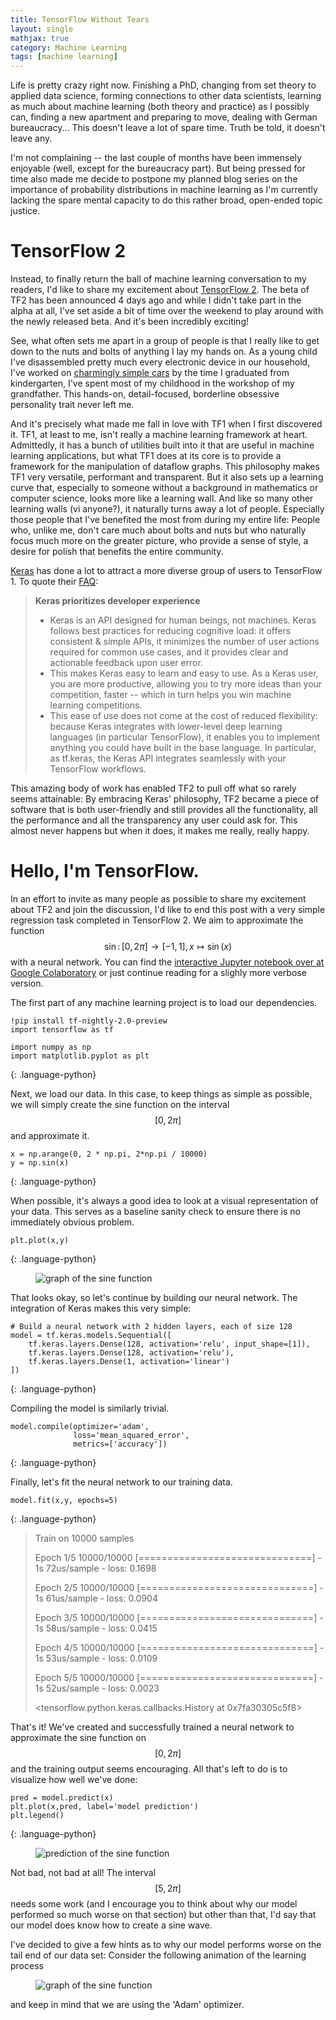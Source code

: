 ```yaml
---
title: TensorFlow Without Tears
layout: single
mathjax: true
category: Machine Learning
tags: [machine learning]
---
```


Life is pretty crazy right now. Finishing a PhD, changing from set theory to applied data science, forming connections to other data scientists, learning as much about machine learning (both theory and practice) as I possibly can, finding a new apartment and preparing to move, dealing with German bureaucracy... This doesn't leave a lot of spare time. Truth be told, it doesn't leave any.

I'm not complaining -- the last couple of months have been immensely enjoyable (well, except for the bureaucracy part). But being pressed for time also made me decide to postpone my planned blog series on the importance of probability distributions in machine learning as I'm currently lacking the spare mental capacity to do this rather broad, open-ended topic justice.

# TensorFlow 2

Instead, to finally return the ball of machine learning conversation to my readers, I'd like to share my excitement about [TensorFlow 2](https://www.tensorflow.org/beta/). The beta of TF2 has been announced 4 days ago and while I didn't take part in the alpha at all, I've set aside a bit of time over the weekend to play around with the newly released beta. And it's been incredibly exciting!

See, what often sets me apart in a group of people is that I really like to get down to the nuts and bolts of anything I lay my hands on. As a young child I've disassembled pretty much every electronic device in our household, I've worked on [charmingly simple cars](https://en.wikipedia.org/wiki/Trabant) by the time I graduated from kindergarten, I've spent most of my childhood in the workshop of my grandfather. This hands-on, detail-focused, borderline obsessive personality trait never left me.

And it's precisely what made me fall in love with TF1 when I first discovered it. TF1, at least to me, isn't really a machine learning framework at heart. Admittedly, it has a bunch of utilities built into it that are useful in machine learning applications, but what TF1 does at its core is to provide a framework for the manipulation of dataflow graphs. This philosophy makes TF1 very versatile, performant and transparent. But it also sets up a learning curve that, especially to someone without a background in mathematics or computer science, looks more like a learning wall. And like so many other learning walls (vi anyone?), it naturally turns away a lot of people. Especially those people that I've benefited the most from during my entire life: People who, unlike me, don't care much about bolts and nuts but who naturally focus much more on the greater picture, who provide a sense of style, a desire for polish that benefits the entire community.

[Keras](https://keras.io/) has done a lot to attract a more diverse group of users to TensorFlow 1. To quote their [FAQ](https://keras.io/why-use-keras/):

> **Keras prioritizes developer experience**
>
> - Keras is an API designed for human beings, not machines. Keras follows best practices for reducing cognitive load: it offers consistent & simple APIs, it minimizes the number of user actions required for common use cases, and it provides clear and actionable feedback upon user error.
> - This makes Keras easy to learn and easy to use. As a Keras user, you are more productive, allowing you to try more ideas than your competition, faster -- which in turn helps you win machine learning competitions.
> - This ease of use does not come at the cost of reduced flexibility: because Keras integrates with lower-level deep learning languages (in particular TensorFlow), it enables you to implement anything you could have built in the base language. In particular, as tf.keras, the Keras API integrates seamlessly with your TensorFlow workflows.

This amazing body of work has enabled TF2 to pull off what so rarely seems attainable: By embracing Keras' philosophy, TF2 became a piece of software that is both user-friendly and still provides all the functionality, all the performance and all the transparency any user could ask for. This almost never happens but when it does, it makes me really, really happy.

# Hello, I'm TensorFlow.

In an effort to invite as many people as possible to share my excitement about TF2 and join the discussion, I'd like to end this post with a very simple regression task completed in TensorFlow 2. We aim to approximate the function $$\sin \colon [0, 2 \pi] \to [-1, 1], x \mapsto \sin (x)$$ with a neural network. You can find the [interactive Jupyter notebook over at Google Colaboratory](https://colab.research.google.com/drive/1b1Lil2bfpT--axFKgd2z-2LeIkCv0z5Y) or just continue reading for a slighly more verbose version.

The first part of any machine learning project is to load our dependencies.

~~~
!pip install tf-nightly-2.0-preview
import tensorflow as tf

import numpy as np
import matplotlib.pyplot as plt
~~~
{: .language-python}

Next, we load our data. In this case, to keep things as simple as possible, we will simply create the sine function on the interval $$[0, 2 \pi]$$ and approximate it.

~~~
x = np.arange(0, 2 * np.pi, 2*np.pi / 10000)
y = np.sin(x)
~~~
{: .language-python}

When possible, it's always a good idea to look at a visual representation of your data. This serves as a baseline sanity check to ensure there is no immediately obvious problem. 

~~~
plt.plot(x,y)
~~~
{: .language-python}

<figure style="align: center">
  <img src="/images/diagrams/sine.png" style="max-width: 400px;" alt="graph of the sine function"/>
</figure>

That looks okay, so let's continue by building our neural network. The integration of Keras makes this very simple:

~~~
# Build a neural network with 2 hidden layers, each of size 128
model = tf.keras.models.Sequential([
    tf.keras.layers.Dense(128, activation='relu', input_shape=[1]),
    tf.keras.layers.Dense(128, activation='relu'),
    tf.keras.layers.Dense(1, activation='linear')
])
~~~
{: .language-python}

Compiling the model is similarly trivial.

~~~
model.compile(optimizer='adam',
              loss='mean_squared_error',
              metrics=['accuracy'])
~~~
{: .language-python}

Finally, let's fit the neural network to our training data.

~~~
model.fit(x,y, epochs=5)
~~~
{: .language-python}

> Train on 10000 samples
>
> Epoch 1/5
> 10000/10000 [==============================] - 1s 72us/sample - loss: 0.1698
>
> Epoch 2/5
> 10000/10000 [==============================] - 1s 61us/sample - loss: 0.0904
>
> Epoch 3/5
> 10000/10000 [==============================] - 1s 58us/sample - loss: 0.0415
>
> Epoch 4/5
> 10000/10000 [==============================] - 1s 53us/sample - loss: 0.0109
>
> Epoch 5/5
> 10000/10000 [==============================] - 1s 52us/sample - loss: 0.0023
> 
> <tensorflow.python.keras.callbacks.History at 0x7fa30305c5f8>

That's it! We've created and successfully trained a neural network to approximate the sine function on $$[0, 2 \pi]$$ and the training output seems encouraging. All that's left to do is to visualize how well we've done:

~~~
pred = model.predict(x)
plt.plot(x,pred, label='model prediction')
plt.legend()
~~~
{: .language-python}

<figure style="align: center">
  <img src="/images/diagrams/since_prediction.png" style="max-width: 400px;" alt="prediction of the sine function"/>
</figure>


Not bad, not bad at all! The interval $$[5,2 \pi]$$ needs some work (and I encourage you to think about why our model performed so much worse on that section) but other than that, I'd say that our model does know how to create a sine wave.

I've decided to give a few hints as to why our model performs worse on the tail end of our data set: Consider the following animation of the learning process

<figure style="align: center">
  <img src="/images/diagrams/adam_animation.gif" style="max-width: 400px;" alt="graph of the sine function"/>
</figure>

and keep in mind that we are using the 'Adam' optimizer.
